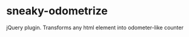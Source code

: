 sneaky-odometrize
=================

jQuery plugin. Transforms any html element into odometer-like counter
